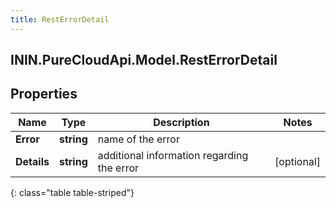 ```yaml
---
title: RestErrorDetail
---
```

## ININ.PureCloudApi.Model.RestErrorDetail

## Properties

|Name | Type | Description | Notes|
|------------ | ------------- | ------------- | -------------|
| **Error** | **string** | name of the error | |
| **Details** | **string** | additional information regarding the error | [optional] |
{: class="table table-striped"}


